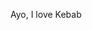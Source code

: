 Ayo, I love Kebab

<!---
codeineKebab/codeineKebab is a ✨ special ✨ repository because its `README.md` (this file) appears on your GitHub profile.
You can click the Preview link to take a look at your changes.
--->
